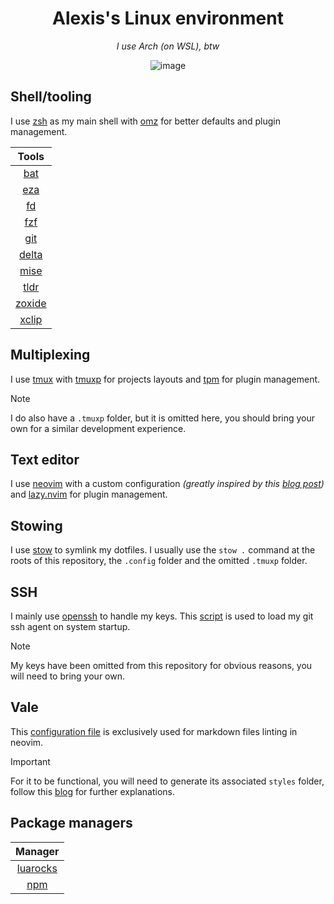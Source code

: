 <h1 align="center">Alexis's Linux environment</h1>

<p align="center"><i>I use Arch (on WSL), btw</i></p>

<div align="center">
  <img alt="image" src="https://github.com/alexissabourin/.dotfiles/assets/155196582/79c74646-d050-418f-92e0-13eb9ad4c248" />
</div>

## Shell/tooling

I use [zsh](https://github.com/zsh-users/zsh) as my main shell with [omz](https://github.com/ohmyzsh/ohmyzsh) for better defaults and plugin management.

| Tools |
| :---: |
| [bat](https://github.com/sharkdp/bat) |
| [eza](https://github.com/eza-community/eza) |
| [fd](https://github.com/sharkdp/fd) |
| [fzf](https://github.com/junegunn/fzf) |
| [git](https://github.com/git/git) |
| [delta](https://github.com/dandavison/delta) |
| [mise](https://github.com/jdx/mise) |
| [tldr](https://github.com/tldr-pages/tldr) |
| [zoxide](https://github.com/ajeetdsouza/zoxide) |
| [xclip](https://github.com/astrand/xclip) |

## Multiplexing

I use [tmux](https://github.com/tmux/tmux) with [tmuxp](https://github.com/tmux-python/tmuxp) for projects layouts and [tpm](https://github.com/tmux-plugins/tpm) for plugin management.

> [!NOTE]
> I do also have a `.tmuxp` folder, but it is omitted here, you should bring your own for a similar development experience.

## Text editor

I use [neovim](https://github.com/neovim/neovim) with a custom configuration *(greatly inspired by this [blog post](https://www.josean.com/posts/how-to-setup-neovim-2024))* and [lazy.nvim](https://github.com/folke/lazy.nvim) for plugin management.

## Stowing

I use [stow](https://github.com/aspiers/stow) to symlink my dotfiles. I usually use the `stow .` command at the roots of this repository, the `.config` folder and the omitted `.tmuxp` folder.

## SSH

I mainly use [openssh](https://github.com/openssh/openssh-portable) to handle my keys. This [script](/.scripts/load_ssh_agent.sh) is used to load my git ssh agent on system startup.

> [!NOTE]
> My keys have been omitted from this repository for obvious reasons, you will need to bring your own.

## Vale

This [configuration file](/.config/vale/.vale.ini) is exclusively used for markdown files linting in neovim. 

> [!IMPORTANT]
> For it to be functional, you will need to generate its associated `styles` folder, follow this [blog](https://docs.rockylinux.org/fr/books/nvchad/vale_nvchad/) for further explanations.

## Package managers

| Manager |
| :---: |
| [luarocks](https://github.com/luarocks/luarocks) |
| [npm](https://github.com/npm/cli) |
